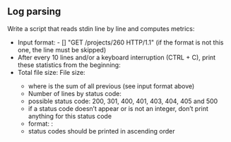 ## Log parsing
Write a script that reads stdin line by line and computes metrics:

* Input format: <IP Address> - [<date>] "GET /projects/260 HTTP/1.1" <status code> <file size> (if the format is not this one, the line must be skipped)
* After every 10 lines and/or a keyboard interruption (CTRL + C), print these statistics from the beginning:
* Total file size: File size: <total size>
  - where <total size> is the sum of all previous <file size> (see input format above)
  - Number of lines by status code:
  - possible status code: 200, 301, 400, 401, 403, 404, 405 and 500
  - if a status code doesn’t appear or is not an integer, don’t print anything for this status code
  - format: <status code>: <number>
  - status codes should be printed in ascending order
